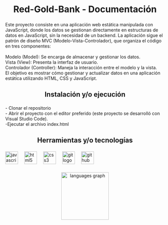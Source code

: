 <h1 align="center">Red-Gold-Bank - Documentación</h1>

###

<p align="left">Este proyecto consiste en una aplicación web estática manipulada con JavaScript, donde los datos se gestionan directamente en estructuras de datos en JavaScript, sin la necesidad de un backend. La aplicación sigue el patrón de diseño MVC (Modelo-Vista-Controlador), que organiza el código en tres componentes:<br><br>Modelo (Model): Se encarga de almacenar y gestionar los datos.<br>Vista (View): Presenta la interfaz de usuario.<br>Controlador (Controller): Maneja la interacción entre el modelo y la vista.<br>El objetivo es mostrar cómo gestionar y actualizar datos en una aplicación estática utilizando HTML, CSS y JavaScript.</p>

###

<h2 align="center">Instalación y/o ejecución</h2>

###

<p align="left">- Clonar el repositorio<br>- Abrir el proyecto con el editor preferido (este proyecto se desarrolló con Visual Studio Code).<br>-Ejecutar el archivo index.html</p>

###

<h2 align="center">Herramientas y/o tecnologías</h2>

###

<div align="left">
  <img src="https://cdn.jsdelivr.net/gh/devicons/devicon/icons/javascript/javascript-original.svg" height="40" alt="javascript logo"  />
  <img width="12" />
  <img src="https://cdn.jsdelivr.net/gh/devicons/devicon/icons/html5/html5-original.svg" height="40" alt="html5 logo"  />
  <img width="12" />
  <img src="https://cdn.jsdelivr.net/gh/devicons/devicon/icons/css3/css3-original.svg" height="40" alt="css3 logo"  />
  <img width="12" />
  <img src="https://cdn.jsdelivr.net/gh/devicons/devicon/icons/git/git-original.svg" height="40" alt="git logo"  />
  <img width="12" />
  <img src="https://cdn.jsdelivr.net/gh/devicons/devicon/icons/github/github-original.svg" height="40" alt="github logo"  />
</div>

###

<div align="center">
  <img src="https://github-readme-stats.vercel.app/api/top-langs?username=Chala-java&locale=en&hide_title=false&layout=compact&card_width=320&langs_count=5&theme=dracula&hide_border=false&order=2" height="150" alt="languages graph"  />
</div>

###